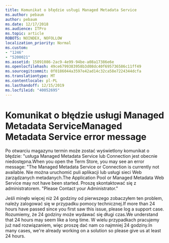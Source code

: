```yaml
---
title: Komunikat o błędzie usługi Managed Metadata Service
ms.author: pebaum
author: pebaum
ms.date: 12/17/2018
ms.audience: ITPro
ms.topic: article
ROBOTS: NOINDEX, NOFOLLOW
localization_priority: Normal
ms.custom:
- "1246"
- "5200021"
ms.assetid: 15091086-2ac9-4e99-94be-a08a17386e6e
ms.openlocfilehash: 49ce6799383958b3d08dc40f695736586c11ff49
ms.sourcegitcommit: 0f0186044a3597e42ad14c32ca58e7224344dcfa
ms.translationtype: MT
ms.contentlocale: pl-PL
ms.lasthandoff: 12/15/2019
ms.locfileid: "40052695"
---
```

# <a name="managed-metadata-service-error-message"></a><span data-ttu-id="c099e-102">Komunikat o błędzie usługi Managed Metadata Service</span><span class="sxs-lookup"><span data-stu-id="c099e-102">Managed Metadata Service error message</span></span>

<span data-ttu-id="c099e-103">Po otwarciu magazynu termin może zostać wyświetlony komunikat o błędzie: "usługa Managed Metadata Service lub Connection jest obecnie niedostępna.</span><span class="sxs-lookup"><span data-stu-id="c099e-103">When you open the Term Store, you may see an error message: "The Managed Metadata Service or Connection is currently not available.</span></span> <span data-ttu-id="c099e-104">Nie można uruchomić puli aplikacji lub usługi sieci Web zarządzanych metadanych.</span><span class="sxs-lookup"><span data-stu-id="c099e-104">The Application Pool or Managed Metadata Web Service may not have been started.</span></span> <span data-ttu-id="c099e-105">Proszę skontaktować się z administratorem. "</span><span class="sxs-lookup"><span data-stu-id="c099e-105">Please Contact your Administrator."</span></span>
  
<span data-ttu-id="c099e-106">Jeśli minęło więcej niż 24 godziny od pierwszego zobaczyłem ten problem, należy zalogować się w przypadku pomocy technicznej.</span><span class="sxs-lookup"><span data-stu-id="c099e-106">If more than 24 hours have passed since you first saw this issue, please log a support case.</span></span> <span data-ttu-id="c099e-107">Rozumiemy, że 24 godziny może wydawać się długi czas.</span><span class="sxs-lookup"><span data-stu-id="c099e-107">We understand that 24 hours may seem like a long time.</span></span> <span data-ttu-id="c099e-108">W wielu przypadkach pracujemy już nad rozwiązaniem, więc proszę dać nam co najmniej 24 godziny.</span><span class="sxs-lookup"><span data-stu-id="c099e-108">In many cases, we're already working on a solution so please give us at least 24 hours.</span></span>
  